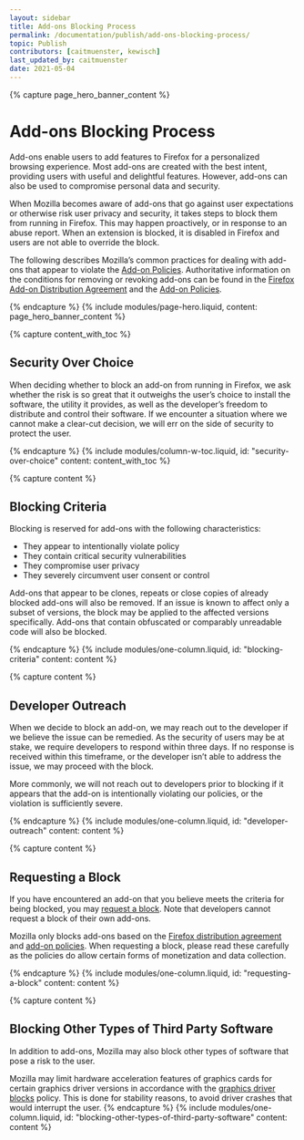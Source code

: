 ```yaml
---
layout: sidebar
title: Add-ons Blocking Process
permalink: /documentation/publish/add-ons-blocking-process/
topic: Publish
contributors: [caitmuenster, kewisch]
last_updated_by: caitmuenster
date: 2021-05-04 
---
```


<!-- Page Hero Banner -->

{% capture page_hero_banner_content %}

# Add-ons Blocking Process

Add-ons enable users to add features to Firefox for a personalized browsing experience. Most add-ons are created with the best intent, providing users with useful and delightful features. However, add-ons can also be used to compromise personal data and security.

When Mozilla becomes aware of add-ons that go against user expectations or otherwise risk user privacy and security, it takes steps to block them from running in Firefox. This may happen proactively, or in response to an abuse report. When an extension is blocked, it is disabled in Firefox and users are not able to override the block. 

The following describes Mozilla’s common practices for dealing with add-ons that appear to violate the [Add-on Policies](/documentation/publish/add-on-policies/). Authoritative information on the conditions for removing or revoking add-ons can be found in the [Firefox Add-on Distribution Agreement](/documentation/publish/firefox-add-on-distribution-agreement/) and the [Add-on Policies](/documentation/publish/add-on-policies/).

{% endcapture %}
{% include modules/page-hero.liquid,
	content: page_hero_banner_content
%}

<!-- END: Page Hero Banner -->

<!-- Content with Table of Contents Module -->

{% capture content_with_toc %}

## Security Over Choice

When deciding whether to block an add-on from running in Firefox, we ask whether the risk is so great that it outweighs the user’s choice to install the software, the utility it provides, as well as the developer’s freedom to distribute and control their software. If we encounter a situation where we cannot make a clear-cut decision, we will err on the side of security to protect the user.

{% endcapture %}
{% include modules/column-w-toc.liquid,
  id: "security-over-choice"
  content: content_with_toc
%}

<!-- END: Content with Table of Contents -->
<!-- Single Column Body Module -->

{% capture content %}

## Blocking Criteria

Blocking is reserved for add-ons with the following characteristics:

- They appear to intentionally violate policy
- They contain critical security vulnerabilities
- They compromise user privacy
- They severely circumvent user consent or control

Add-ons that appear to be clones, repeats or close copies of already blocked add-ons will also be removed. If an issue is known to affect only a subset of versions, the block may be applied to the affected versions specifically. Add-ons that contain obfuscated or comparably unreadable code will also be blocked.

{% endcapture %}
{% include modules/one-column.liquid,
  id: "blocking-criteria"
  content: content
%}

<!-- END: Single Column Body Module -->
<!-- Single Column Body Module -->

{% capture content %}

## Developer Outreach

When we decide to block an add-on, we may reach out to the developer if we believe the issue can be remedied. As the security of users may be at stake, we require developers to respond within three days. If no response is received within this timeframe, or the developer isn’t able to address the issue, we may proceed with the block.

More commonly, we will not reach out to developers prior to blocking if it appears that the add-on is intentionally violating our policies, or the violation is sufficiently severe.

{% endcapture %}
{% include modules/one-column.liquid,
  id: "developer-outreach"
  content: content
%}

<!-- END: Single Column Body Module -->
<!-- Single Column Body Module -->

{% capture content %}

## Requesting a Block

If you have encountered an add-on that you believe meets the criteria for being blocked, you may [request a block](http://bugzilla.mozilla.org/form.blocklist). Note that developers cannot request a block of their own add-ons.

Mozilla only blocks add-ons based on the [Firefox distribution agreement](/documentation/publish/firefox-add-on-distribution-agreement/) and [add-on policies](/documentation/publish/add-on-policies/). When requesting a block, please read these carefully as the policies do allow certain forms of monetization and data collection.

{% endcapture %}
{% include modules/one-column.liquid,
  id: "requesting-a-block"
  content: content
%}

<!-- END: Single Column Body Module -->
<!-- Single Column Body Module -->

{% capture content %}

## Blocking Other Types of Third Party Software

In addition to add-ons, Mozilla may also block other types of software that pose a risk to the user.

Mozilla may limit hardware acceleration features of graphics cards for certain graphics driver versions in accordance with the [graphics driver blocks](https://wiki.mozilla.org/Blocklisting/Graphics) policy. This is done for stability reasons, to avoid driver crashes that would interrupt the user.
{% endcapture %}
{% include modules/one-column.liquid,
  id: "blocking-other-types-of-third-party-software"
  content: content
%}

<!-- END: Single Column Body Module -->

